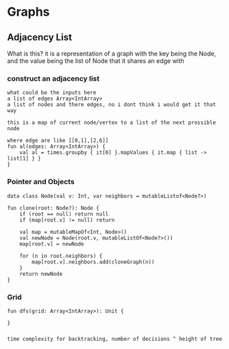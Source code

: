 

# Graphs


## Adjacency List
What is this?
it is a representation of a graph with the key being the Node,
and the value being the list of Node that it shares an edge with

### construct an adjacency list

    what could be the inputs here
    a list of edges Array<IntArray>
    a list of nodes and there edges, no i dont think i would get it that way

    this is a map of current node/vertex to a list of the next prossible node

    where edge are like [[0,1],[2,6]]
    fun al(edges: Array<IntArray>) {
        val al = times.groupby { it[0] }.mapValues { it.map { list -> list[1] } }
    }

### Pointer and Objects

    data class Node(val v: Int, var neighbors = mutableListof<Node?>)

    fun clone(root: Node?): Node {
        if (root == null) return null
        if (map[root.v] != null) return 

        val map = mutableMapOf<Int, Node>()
        val newNode = Node(root.v, mutableListOf<Node?>())
        map[root.v] = newNode

        for (n in root.neighbors) {
            map[root.v].neighbors.add(cloneGraph(n))
        }
        return newNode
    }

### Grid

    fun dfs(grid: Array<IntArray>): Unit {
        
    }

###

    time complexity for backtracking, number of decisions ^ height of tree